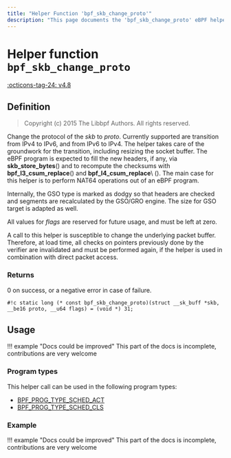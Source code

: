 ```yaml
---
title: "Helper Function 'bpf_skb_change_proto'"
description: "This page documents the 'bpf_skb_change_proto' eBPF helper function, including its definition, usage, program types that can use it, and examples."
---
```

# Helper function `bpf_skb_change_proto`

<!-- [FEATURE_TAG](bpf_skb_change_proto) -->
[:octicons-tag-24: v4.8](https://github.com/torvalds/linux/commit/6578171a7ff0c31dc73258f93da7407510abf085)
<!-- [/FEATURE_TAG] -->

## Definition

> Copyright (c) 2015 The Libbpf Authors. All rights reserved.


<!-- [HELPER_FUNC_DEF] -->
Change the protocol of the _skb_ to _proto_. Currently supported are transition from IPv4 to IPv6, and from IPv6 to IPv4. The helper takes care of the groundwork for the transition, including resizing the socket buffer. The eBPF program is expected to fill the new headers, if any, via **skb_store_bytes**() and to recompute the checksums with **bpf_l3_csum_replace**() and **bpf_l4_csum_replace**\ (). The main case for this helper is to perform NAT64 operations out of an eBPF program.

Internally, the GSO type is marked as dodgy so that headers are checked and segments are recalculated by the GSO/GRO engine. The size for GSO target is adapted as well.

All values for _flags_ are reserved for future usage, and must be left at zero.

A call to this helper is susceptible to change the underlying packet buffer. Therefore, at load time, all checks on pointers previously done by the verifier are invalidated and must be performed again, if the helper is used in combination with direct packet access.

### Returns

0 on success, or a negative error in case of failure.

`#!c static long (* const bpf_skb_change_proto)(struct __sk_buff *skb, __be16 proto, __u64 flags) = (void *) 31;`
<!-- [/HELPER_FUNC_DEF] -->

## Usage

!!! example "Docs could be improved"
    This part of the docs is incomplete, contributions are very welcome

### Program types

This helper call can be used in the following program types:

<!-- DO NOT EDIT MANUALLY -->
<!-- [HELPER_FUNC_PROG_REF] -->
 * [BPF_PROG_TYPE_SCHED_ACT](../program-type/BPF_PROG_TYPE_SCHED_ACT.md)
 * [BPF_PROG_TYPE_SCHED_CLS](../program-type/BPF_PROG_TYPE_SCHED_CLS.md)
<!-- [/HELPER_FUNC_PROG_REF] -->

### Example

!!! example "Docs could be improved"
    This part of the docs is incomplete, contributions are very welcome
